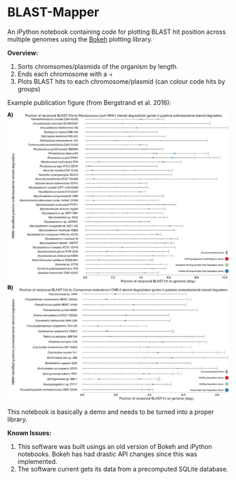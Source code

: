 # BLAST-Mapper
An iPython notebook containing code for plotting BLAST hit position across multiple genomes using the [Bokeh](http://bokeh.pydata.org/en/latest/) plotting library.

**Overview:**

  1. Sorts chromsomes/plasmids of the organism by length.
  2. Ends each chromosome with a ```⊣```
  3. Plots BLAST hits to each chromosome/plasmid (can colour code hits by groups)
  
  Example publication figure (from Bergstrand et al. 2016): 
  
  ![Example Publcation Image](https://raw.githubusercontent.com/LeeBergstrand/BLAST-Mapper/master/F4.large.jpg)

This notebook is basically a demo and needs to be turned into a proper library.

**Known Issues:**

1. This software was built usings an old version of Bokeh and iPython notebooks. Bokeh has had drastic API changes since this was implemented.
2. The software current gets its data from a precomputed SQLite database.
